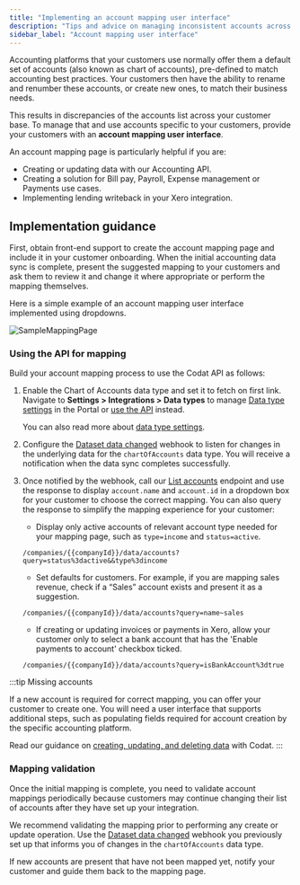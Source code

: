 ```yaml
---
title: "Implementing an account mapping user interface"
description: "Tips and advice on managing inconsistent accounts across your user base"
sidebar_label: "Account mapping user interface"
---
```


Accounting platforms that your customers use normally offer them a default set of accounts (also known as chart of accounts), pre-defined to match accounting best practices. Your customers then have the ability to rename and renumber these accounts, or create new ones, to match their business needs. 

This results in discrepancies of the accounts list across your customer base. To manage that and use accounts specific to your customers, provide your customers with an **account mapping user interface**. 

An account mapping page is particularly helpful if you are:
* Creating or updating data with our Accounting API.
* Creating a solution for Bill pay, Payroll, Expense management or Payments use cases.
* Implementing lending writeback in your Xero integration.

## Implementation guidance

First, obtain front-end support to create the account mapping page and include it in your customer onboarding. When the initial accounting data sync is complete, present the suggested mapping to your customers and ask them to review it and change it where appropriate or perform the mapping themselves.

Here is a simple example of an account mapping user interface implemented using dropdowns.

![SampleMappingPage](/img/other-guides/codatmappingpageexample.png)

### Using the API for mapping

Build your account mapping process to use the Codat API as follows:

1. Enable the Chart of Accounts data type and set it to fetch on first link. Navigate to **Settings > Integrations > Data types** to manage [Data type settings](https://app.codat.io/settings/data-types) in the Portal or [use the API](https://docs.codat.io/codat-api#/operations/update-profile-syncSettings) instead. 

    You can also read more about [data type settings](/core-concepts/data-type-settings).

2. Configure the [Dataset data changed](/using-the-api/webhooks/core-rules-types#dataset-data-changed) webhook to listen for changes in the underlying data for the `chartOfAccounts` data type. You will receive a notification when the data sync completes successfully. 

3. Once notified by the webhook, call our [List accounts](/accounting-api#/operations/list-accounts) endpoint and use the response to display `account.name` and `account.id` in a dropdown box for your customer to choose the correct mapping. You can also query the response to simplify the mapping experience for your customer:  

    * Display only active accounts of relevant account type needed for your mapping page, such as `type=income` and `status=active`.  
    ```
    /companies/{{companyId}}/data/accounts?query=status%3dactive&&type%3dincome
    ```
    * Set defaults for customers. For example, if you are mapping sales revenue, check if a “Sales” account exists and present it as a suggestion.  
    ```
    /companies/{{companyId}}/data/accounts?query=name~sales
    ```
    * If creating or updating invoices or payments in Xero, allow your customer only to select a bank account that has the 'Enable payments to account' checkbox ticked.  
    ```
    /companies/{{companyId}}/data/accounts?query=isBankAccount%3dtrue
    ```

:::tip Missing accounts

If a new account is required for correct mapping, you can offer your customer to create one. You will need a user interface that supports additional steps, such as populating fields required for account creation by the specific accounting platform. 

Read our guidance on [creating, updating, and deleting data](/using-the-api/push) with Codat.
:::

### Mapping validation

Once the initial mapping is complete, you need to validate account mappings periodically because customers may continue changing their list of accounts after they have set up your integration. 

We recommend validating the mapping prior to performing any create or update operation. Use the [Dataset data changed](/using-the-api/webhooks/core-rules-types#dataset-data-changed) webhook you previously set up that informs you of changes in the `chartOfAccounts` data type. 

If new accounts are present that have not been mapped yet, notify your customer and guide them back to the mapping page.